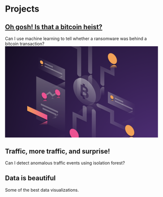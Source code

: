 # Projects
   
## [Oh gosh! Is that a bitcoin heist?](/project/bitcoin-heist)
Can I use machine learning to tell whether a ransomware was behind a bitcoin transaction?
<img src="/images/bitcoin/cover.jpg" alt="Bitcoin Heist Cover Photo"  class=”center”/>

## Traffic, more traffic, and surprise! 
Can I detect anomalous traffic events using isolation forest? 

## Data is beautiful
Some of the best data visualizations.
